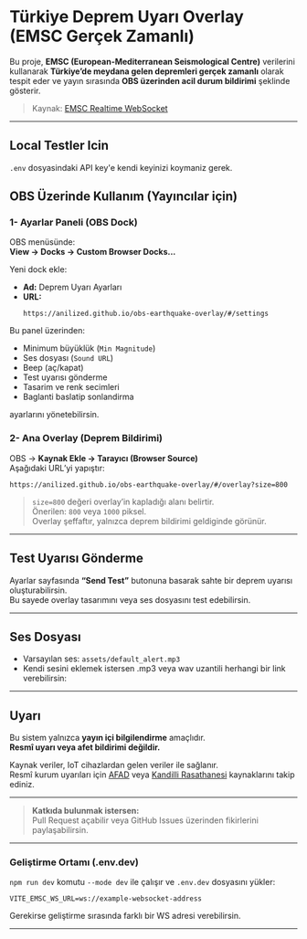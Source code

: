# Türkiye Deprem Uyarı Overlay (EMSC Gerçek Zamanlı)

Bu proje, **EMSC (European-Mediterranean Seismological Centre)** verilerini kullanarak **Türkiye’de meydana gelen depremleri gerçek zamanlı** olarak tespit eder ve yayın sırasında **OBS üzerinden acil durum bildirimi** şeklinde gösterir.
  
> Kaynak: [EMSC Realtime WebSocket](https://www.seismicportal.eu/standing_order/websocket)

---

## Local Testler Icin
`.env` dosyasindaki API key'e kendi keyinizi koymaniz gerek.

## OBS Üzerinde Kullanım (Yayıncılar için)

### 1- Ayarlar Paneli (OBS Dock)

OBS menüsünde:  
**View → Docks → Custom Browser Docks...**

Yeni dock ekle:

- **Ad:** Deprem Uyarı Ayarları  
- **URL:**
  ```
  https://anilized.github.io/obs-earthquake-overlay/#/settings
  ```

Bu panel üzerinden:
- Minimum büyüklük (`Min Magnitude`)
- Ses dosyası (`Sound URL`)
- Beep (aç/kapat)
- Test uyarısı gönderme
- Tasarim ve renk secimleri
- Baglanti baslatip sonlandirma

ayarlarını yönetebilirsin.

### 2- Ana Overlay (Deprem Bildirimi)

OBS → **Kaynak Ekle → Tarayıcı (Browser Source)**  
Aşağıdaki URL’yi yapıştır:

```
https://anilized.github.io/obs-earthquake-overlay/#/overlay?size=800
```

> `size=800` değeri overlay’in kapladığı alanı belirtir.  
> Önerilen: `800` veya `1000` piksel.  
> Overlay şeffaftır, yalnızca deprem bildirimi geldiginde görünür.


---

## Test Uyarısı Gönderme

Ayarlar sayfasında **“Send Test”** butonuna basarak sahte bir deprem uyarısı oluşturabilirsin.  
Bu sayede overlay tasarımını veya ses dosyasını test edebilirsin.

---

## Ses Dosyası

- Varsayılan ses: `assets/default_alert.mp3`
- Kendi sesini eklemek istersen .mp3 veya wav uzantili herhangi bir link verebilirsin:

---

## Uyarı

Bu sistem yalnızca **yayın içi bilgilendirme** amaçlıdır.  
**Resmî uyarı veya afet bildirimi değildir.**

Kaynak veriler, IoT cihazlardan gelen veriler ile sağlanır.  
Resmî kurum uyarıları için [AFAD](https://deprem.afad.gov.tr/) veya [Kandilli Rasathanesi](http://www.koeri.boun.edu.tr/) kaynaklarını takip ediniz.

---

> **Katkıda bulunmak istersen:**  
> Pull Request açabilir veya GitHub Issues üzerinden fikirlerini paylaşabilirsin.

---

### Geliştirme Ortamı (.env.dev)

`npm run dev` komutu `--mode dev` ile çalışır ve `.env.dev` dosyasını yükler:

```
VITE_EMSC_WS_URL=ws://example-websocket-address
```

Gerekirse geliştirme sırasında farklı bir WS adresi verebilirsin.

---
